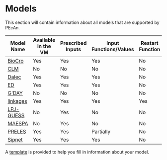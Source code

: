 # Models

This section will contain information about all models that are supported by PEcAn.

| Model Name | Available in the VM | Prescribed Inputs | Input Functions/Values | Restart Function |
| -- | -- | -- | -- | -- |
| [BioCro](models/biocro.md) | Yes | Yes | Yes| No |
| [CLM](models/clm.md) | No | No | No| No |
| [Dalec](models/dalec.md) | Yes | Yes | Yes| No |
| [ED](models/ed.md) | Yes | Yes | Yes| No |
| [G'DAY](models/gday.md) | No | No | No| No |
| [linkages](models/linkages.md) | Yes | Yes | Yes| Yes |
| [LPJ-GUESS](models/lpj-guess.md) | No | Yes | No | No |
| [MAESPA](models/maespa.md) | No | Yes | No | No |
| [PRELES](models/preles.md) | Yes | Yes | Partially | No |
| [Sipnet](models/sipnet.md) | Yes | Yes | Yes| No |

A [template](models/template.md) is provided to help you fill in information about your model.


